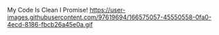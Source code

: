 My Code Is Clean I Promise!  https://user-images.githubusercontent.com/97619694/166575057-45550558-0fa0-4ecd-8186-fbcb26a45e0a.gif
